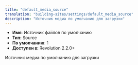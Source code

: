 ```yaml
---
title: "default_media_source"
translation: "building-sites/settings/default_media_source"
description: "Источник медиа по умолчанию для загрузки"
---
```


-   **Имя**: Источник файлов по умолчанию   
-   **Тип**: Source  
-   **По умолчанию**: 1  
-   **Доступен в**: Revolution 2.2.0+

Источник медиа по умолчанию для загрузки